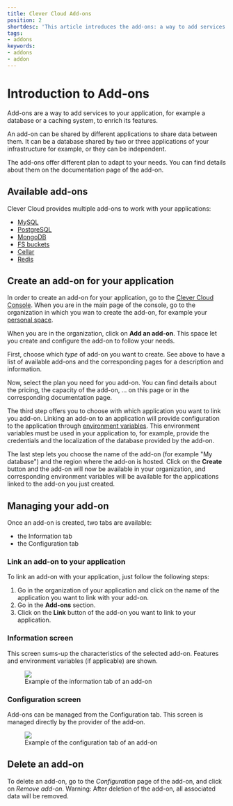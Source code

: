 ```yaml
---
title: Clever Cloud Add-ons
position: 2
shortdesc: 'This article introduces the add-ons: a way to add services to your application on Clever Cloud.'
tags:
- addons
keywords:
- addons
- addon
---
```


# Introduction to Add-ons

Add-ons are a way to add services to your application, for example a database or a caching system, to enrich its
features.

An add-on can be shared by different applications to share data between them. It can be a database shared by two or
three applications of your infrastructure for example, or they can be independent.

The add-ons offer different plan to adapt to your needs. You can find details about them on the documentation page of
the add-on.

## Available add-ons

Clever Cloud provides multiple add-ons to work with your applications:

* [MySQL](/doc/addons/mysql)
* [PostgreSQL](/doc/addons/postgresql)
* [MongoDB](/doc/addons/mongodb)
* [FS buckets](/doc/addons/fs_buckets)
* [Cellar](/doc/addons/cellar)
* [Redis](/doc/addons/redis)

## Create an add-on for your application

In order to create an add-on for your application, go to the [Clever Cloud Console](https://console.clever-cloud.com/).
When you are in the main page of the console, go to the organization in which you wan to create the add-on,
for example your [personal space](https://console.clever-cloud.com/users/me).

When you are in the organization, click on **Add an add-on**. This space let you create and configure the
add-on to follow your needs.

First, choose which *type* of add-on you want to create. See above to have a list of available add-ons and the
corresponding pages for a description and information.

Now, select the plan you need for you add-on. You can find details about the pricing, the capacity of the add-on, ...
on this page or in the corresponding documentation page.

The third step offers you to choose with which application you want to link you add-on. Linking an add-on to an
application will provide configuration to the application through [environment variables](/admin-console/environment-variables).
This environment variables must be used in your application to, for example, provide the credentials and the
localization of the database provided by the add-on.

The last step lets you choose the name of the add-on (for example "My database") and the region where the add-on is
hosted. Click on the **Create** button and the add-on will now be available in your organization, and corresponding
environment variables will be available for the applications linked to the add-on you just created.

## Managing your add-on

Once an add-on is created, two tabs are available:

* the Information tab
* the Configuration tab


### Link an add-on to your application

To link an add-on with your application, just follow the following steps:

1. Go in the organization of your application and click on the name of the application you want to link with your add-on.
2. Go in the **Add-ons** section.
3. Click on the **Link** button of the add-on you want to link to your application.


### Information screen

This screen sums-up the characteristics of the selected add-on.
Features and environment variables (if applicable) are shown.

<figure class="cc-content-img">
  <a class="cc-content-img" href="/doc//assets/images/managing-addons-info.png">
    <img src="/doc/assets/images/managing-addons-info.png">
  </a>
  <figcaption>
    Example of the information tab of an add-on
  </figcaption>
</figure>


### Configuration screen

Add-ons can be managed from the Configuration tab.
This screen is managed directly by the provider of the add-on.

<figure class="cc-content-img">
  <a class="cc-content-img" href="/doc/assets/images/managing-addons-config.png">
    <img src="/doc/assets/images/managing-addons-config.png">
  </a>
  <figcaption>
    Example of the configuration tab of an add-on
  </figcaption>
</figure>


## Delete an add-on

To delete an add-on, go to the *Configuration* page of the add-on, and click on *Remove add-on*.
Warning: After deletion of the add-on, all associated data will be removed.
